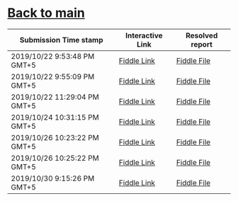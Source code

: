 # [Back to main](https://github.com/glaghari/database-assignement-2019)
|Submission Time stamp          | Interactive Link                                                                              | Resolved report                                                                              |
| ----------------------------- | --------------------------------------------------------------------------------------------- | -------------------------------------------------------------------------------------------- |
| 2019/10/22 9:53:48 PM GMT+5 | [Fiddle Link](https://dbfiddle.uk/?rdbms=oracle_11.2&fiddle=98f5d3548893d3a09af97af576d2963d) | [Fiddle File](processed/csm-100/98f5d3548893d3a09af97af576d2963d.md) |
| 2019/10/22 9:55:09 PM GMT+5 | [Fiddle Link](https://dbfiddle.uk/?rdbms=oracle_11.2&fiddle=98f5d3548893d3a09af97af576d2963d) | [Fiddle File](processed/csm-100/98f5d3548893d3a09af97af576d2963d.md) |
| 2019/10/22 11:29:04 PM GMT+5 | [Fiddle Link](https://dbfiddle.uk/?rdbms=oracle_11.2&fiddle=69f8826157775e76eec5cba75a7e43ce) | [Fiddle File](processed/csm-100/69f8826157775e76eec5cba75a7e43ce.md) |
| 2019/10/24 10:31:15 PM GMT+5 | [Fiddle Link](https://dbfiddle.uk/?rdbms=oracle_11.2&fiddle=d7405457f7bd2fea06ddb08513c107c1) | [Fiddle File](processed/csm-100/d7405457f7bd2fea06ddb08513c107c1.md) |
| 2019/10/26 10:23:22 PM GMT+5 | [Fiddle Link](https://dbfiddle.uk/?rdbms=oracle_11.2&fiddle=16184a0fa4f9a43ab8119ce7dd4e821a) | [Fiddle File](processed/csm-100/16184a0fa4f9a43ab8119ce7dd4e821a.md) |
| 2019/10/26 10:25:22 PM GMT+5 | [Fiddle Link](https://dbfiddle.uk/?rdbms=oracle_11.2&fiddle=16184a0fa4f9a43ab8119ce7dd4e821a) | [Fiddle File](processed/csm-100/16184a0fa4f9a43ab8119ce7dd4e821a.md) |
| 2019/10/30 9:15:26 PM GMT+5 | [Fiddle Link](https://dbfiddle.uk/?rdbms=oracle_11.2&fiddle=d4df17e71ce66be77dedffc6e10292ad) | [Fiddle File](processed/csm-100/d4df17e71ce66be77dedffc6e10292ad.md) |
